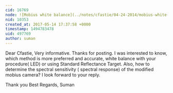 ```yaml
---
cid: 16769
node: ![Mobius white balance](../notes/cfastie/04-24-2014/mobius-white-balance)
nid: 10353
created_at: 2017-05-14 17:37:58 +0000
timestamp: 1494783478
uid: 497769
author: suman
---
```


Dear Cfastie,
                     Very informative. Thanks for posting. I was interested to know, which method is more preferred and accurate, white balance with your procedure( LED) or using Standard Reflectance Target. Also, how to determine the spectral sensitivity ( spectral response) of the modified mobius camera?
I look forward to your reply.

Thank you 
Best Regards, 
Suman 
